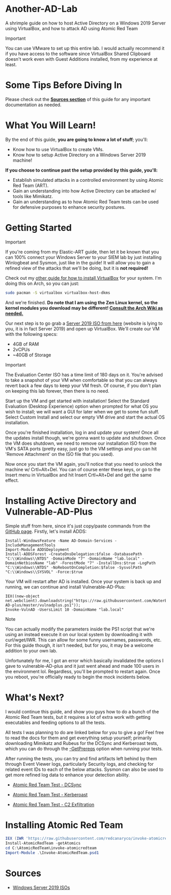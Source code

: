 # Another-AD-Lab
A shrimple guide on how to host Active Directory on a Windows 2019 Server using VirtualBox, and how to attack AD using Atomic Red Team

> [!IMPORTANT]
> You can use VMware to set up this entire lab. I would actually recommend it if you have access to the software since VirtualBox Shared Clipboard doesn't work even with Guest Additions installed, from my experience at least. 

# Some Tips Before Diving In
Please check out the <strong>[Sources section](#sources)</strong> of this guide for any important documentation as needed. 

# What You Will Learn!
By the end of this guide, <strong>you are going to know a lot of stuff</strong>; you'll:
- Know how to use VirtualBox to create VMs.
- Know how to setup Active Directory on a Windows Server 2019 machine!

**If you choose to continue past the setup provided by this guide, you'll:**
- Establish simulated attacks in a controlled environment by using Atomic Red Team (ART).
- Gain an understanding into how Active Directory can be attacked w/ tools like Mimikatz.
- Gain an understanding as to how Atomic Red Team tests can be used for defensive purposes to enhance security postures.

# Getting Started
> [!IMPORTANT]
> If you're coming from my Elastic-ART guide, then let it be known that you can 100% connect your Windows Server to your SIEM lab by just installing Winlogbeat and Sysmon, just like in the guide! It will allow you to gain a refined view of the attacks that we'll be doing, but it is **not required!**

Check out my [other guide for how to install VirtualBox](https://github.com/nubbsterr/Elastic-ART/blob/main/README.md#virtualbox-installation) for your system. I'm doing this on Arch, so you can just:

```bash
sudo pacman -S virtualbox virtualbox-host-dkms
```

And we're finished. **Do note that I am using the Zen Linux kernel, so the kernel modules you download may be different! [Consult the Arch Wiki as needed.](https://wiki.archlinux.org/title/VirtualBox)**

Our next step is to go grab a [Server 2019 ISO from here](https://www.microsoft.com/en-us/evalcenter/download-windows-server-2022) (website is lying to you, it is in fact Server 2019) and open up VirtualBox. We'll create our VM with the following specs:

- 4GB of RAM
- 2vCPUs
- ~40GB of Storage

> [!IMPORTANT]
> The Evaluation Center ISO has a time limit of 180 days on it. You're advised to take a snapshot of your VM when comfortable so that you can always revert back a few days to keep your VM fresh. Of course, if you don't plan on keeping this lab forever, then there is no need. 

Start up the VM and get started with installation! Select the Standard Evaluation (Desktop Experience) option when prompted for what OS you wish to install; we will want a GUI for later when we get to some fun stuff. Select Custom Install and select our empty VM drive and start the actual OS installation. 

Once you're finished installation, log in and update your system! Once all the updates install though, we're gonna want to update and shutdown. Once the VM does shutdown, we need to remove our installation ISO from the VM's SATA ports (pretty easy, just go to the VM settings and you can hit 'Remove Attachment' on the ISO file that you used).

Now once you start the VM again, you'll notice that you need to unlock the machine w/ Crtl+Alt+Del. You can of course enter these keys, or go to the Insert menu in VirtualBox and hit Insert Crtl+Alt+Del and get the same effect.

# Installing Active Directory and Vulnerable-AD-Plus
Simple stuff from here, since it's just copy/paste commands from the [GitHub page](https://github.com/WaterExecution/vulnerable-AD-plus). Firstly, let's install ADDS:

```
Install-WindowsFeature -Name AD-Domain-Services -IncludeManagementTools
Import-Module ADDSDeployment
Install-ADDSForest -CreateDnsDelegation:$false -DatabasePath "C:\\Windows\\NTDS" -DomainMode "7" -DomainName "lab.local" -DomainNetbiosName "lab" -ForestMode "7" -InstallDns:$true -LogPath "C:\\Windows\\NTDS" -NoRebootOnCompletion:$false -SysvolPath "C:\\Windows\\SYSVOL" -Force:$true
```

Your VM will restart after AD is installed. Once your system is back up and running, we can continue and install Vulnerable-AD-Plus:

```
IEX((new-object net.webclient).downloadstring("https://raw.githubusercontent.com/WaterExecution/vulnerable-AD-plus/master/vulnadplus.ps1"));
Invoke-VulnAD -UsersLimit 10 -DomainName "lab.local"
```

> [!NOTE]
> You can actually modify the parameters inside the PS1 script that we're using an instead execute it on our local system by downloading it with curl/wget/IWR. This can allow for some funny usernames, passwords, etc. For this guide though, it isn't needed, but for you, it may be a welcome addition to your own lab.

Unfortunately for me, I got an error which basically invalidated the options I gave to vulnerable-AD-plus and it just went ahead and made 100 users in the environment lol. Regardless, you'll be prompted to restart again. Once you reboot, you're officially ready to begin the mock incidents below.

# What's Next?
I would continue this guide, and show you guys how to do a bunch of the Atomic Red Team tests, but it requires a lot of extra work with getting executables and feeding options to all the tests. 

All tests I was planning to do are linked below for you to give a go! Feel free to read the docs for them and get everything setup yourself; primarily downloading Mimikatz and Rubeus for the DCSync and Kerberoast tests, which you can do through the [-GetPrereqs](https://github.com/redcanaryco/invoke-atomicredteam/wiki/Check-or-Get-Prerequisites-for-Atomic-Tests#get-prerequisites) option when running your tests.

After running the tests, you can try and find artifacts left behind by them through Event Viewer logs, particularly Security logs, and checking for related event IDs to each of the below attacks. Sysmon can also be used to get more refined log data to enhance your detection ability.

* [Atomic Red Team Test - DCSync](https://github.com/redcanaryco/atomic-red-team/blob/master/atomics/T1003.006/T1003.006.md#atomic-test-1---dcsync-active-directory)

* [Atomic Red Team Test - Kerberoast](https://github.com/redcanaryco/atomic-red-team/blob/master/atomics/T1558.003/T1558.003.md#atomic-test-2---rubeus-kerberoast)
* [Atomic Red Team Test - C2 Exfiltration](https://github.com/redcanaryco/atomic-red-team/blob/master/atomics/T1041/T1041.md#atomic-test-1---c2-data-exfiltration)

# Installing Atomic Red Team
```powershell
IEX (IWR 'https://raw.githubusercontent.com/redcanaryco/invoke-atomicredteam/master/install-atomicredteam.ps1' -UseBasicParsing);
Install-AtomicRedTeam -getAtomics
cd C:\AtomicRedTeam\invoke-atomicredteam
Import-Module .\Invoke-AtomicRedTeam.psd1
```

# Sources
- [Windows Server 2019 ISOs](https://www.microsoft.com/en-us/evalcenter/download-windows-server-2022)
